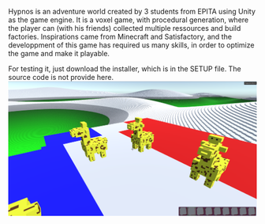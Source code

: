 Hypnos is an adventure world created by 3 students from EPITA using Unity as the game engine.
It is a voxel game, with procedural generation, where the player can (with his friends) collected multiple ressources and build factories.
Inspirations came from Minecraft and Satisfactory, and the developpment of this game has required us many skills, in order to optimize the game 
and make it playable.

For testing it, just download the installer, which is in the SETUP file. The source code is not provide here.
![View in game](https://github.com/Michael-Rousseau/HypnosGame/blob/be54e1de2ab1d42d4cb5e0284bbae94ab14ed8e9/WorldGiraffe.png)
